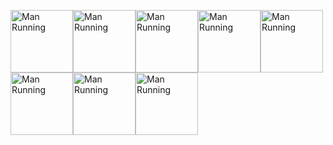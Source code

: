 <img src="https://cdn.jsdelivr.net/gh/sun0225SUN/sun0225SUN/assets/images/man_run.png" alt="Man Running" width="100" height="100" /><img src="https://cdn.jsdelivr.net/gh/sun0225SUN/sun0225SUN/assets/images/man_run.png" alt="Man Running" width="100" height="100" /><img src="https://cdn.jsdelivr.net/gh/sun0225SUN/sun0225SUN/assets/images/man_run.png" alt="Man Running" width="100" height="100" /><img src="https://cdn.jsdelivr.net/gh/sun0225SUN/sun0225SUN/assets/images/man_run.png" alt="Man Running" width="100" height="100" /><img src="https://cdn.jsdelivr.net/gh/sun0225SUN/sun0225SUN/assets/images/man_run.png" alt="Man Running" width="100" height="100" /><img src="https://cdn.jsdelivr.net/gh/sun0225SUN/sun0225SUN/assets/images/man_run.png" alt="Man Running" width="100" height="100" /><img src="https://cdn.jsdelivr.net/gh/sun0225SUN/sun0225SUN/assets/images/man_run.png" alt="Man Running" width="100" height="100" /><img src="https://cdn.jsdelivr.net/gh/sun0225SUN/sun0225SUN/assets/images/man_run.png" alt="Man Running" width="100" height="100" />